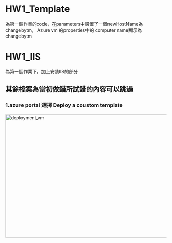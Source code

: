 # HW1_Template 
為第一個作業的code，在parameters中設置了一個newHostName為changebytm，
Azure vm 的properties中的 computer name顯示為changebytm

# HW1_IIS
為第一個作業下，加上安裝IIS的部分

## 其餘檔案為當初做錯所試錯的內容可以跳過

### 1.azure portal 選擇 Deploy a coustom template

<img width="576" height="385" alt="deployment_vm" src="https://github.com/user-attachments/assets/78e3f526-c7d7-4915-a1bd-8be54e924685" />

